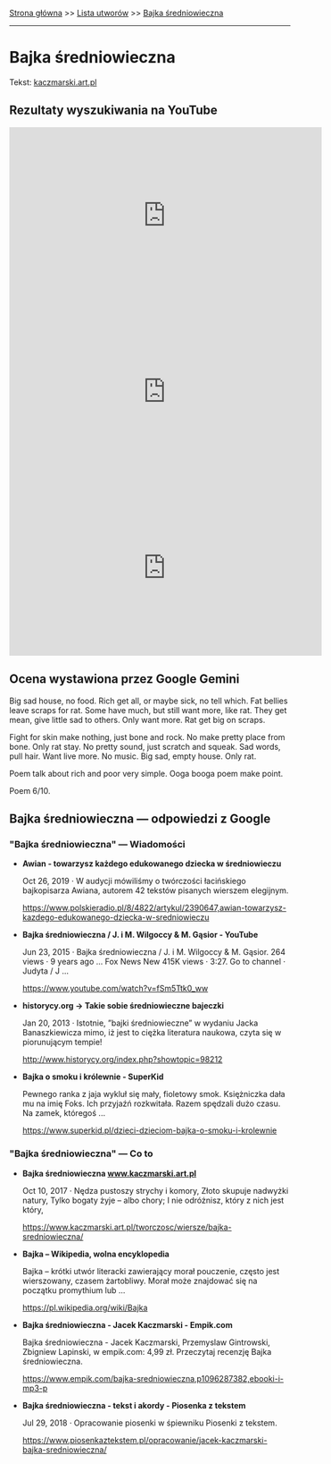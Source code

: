 [Strona główna](../index.md) >> [Lista utworów](../list.md) >> [Bajka średniowieczna](27.md)

---

# Bajka średniowieczna

Tekst: [kaczmarski.art.pl](https://www.kaczmarski.art.pl/tworczosc/wiersze/bajka-sredniowieczna/)

## Rezultaty wyszukiwania na YouTube

<iframe width="560" height="315" src="https://www.youtube.com/embed/lbQePvRJLA0?si=IdontcarewhotheIRSsendsImnotpayingtaxes" title="YouTube video player" frameborder="0" allow="accelerometer; autoplay; clipboard-write; encrypted-media; gyroscope; picture-in-picture; web-share" referrerpolicy="strict-origin-when-cross-origin" allowfullscreen></iframe>

<iframe width="560" height="315" src="https://www.youtube.com/embed/bw6ZpCKI7ro?si=IdontcarewhotheIRSsendsImnotpayingtaxes" title="YouTube video player" frameborder="0" allow="accelerometer; autoplay; clipboard-write; encrypted-media; gyroscope; picture-in-picture; web-share" referrerpolicy="strict-origin-when-cross-origin" allowfullscreen></iframe>

<iframe width="560" height="315" src="https://www.youtube.com/embed/FiDsTVtEiBE?si=IdontcarewhotheIRSsendsImnotpayingtaxes" title="YouTube video player" frameborder="0" allow="accelerometer; autoplay; clipboard-write; encrypted-media; gyroscope; picture-in-picture; web-share" referrerpolicy="strict-origin-when-cross-origin" allowfullscreen></iframe>

## Ocena wystawiona przez Google Gemini

Big sad house, no food. Rich get all, or maybe sick, no tell which. Fat bellies leave scraps for rat. Some have much, but still want more, like rat. They get mean, give little sad to others. Only want more. Rat get big on scraps.

Fight for skin make nothing, just bone and rock. No make pretty place from bone. Only rat stay. No pretty sound, just scratch and squeak. Sad words, pull hair. Want live more. No music. Big sad, empty house. Only rat. 

Poem talk about rich and poor very simple. Ooga booga poem make point.

Poem 6/10. 


## Bajka średniowieczna — odpowiedzi z Google

### "Bajka średniowieczna" — Wiadomości

- **Awian - towarzysz każdego edukowanego dziecka w średniowieczu**

    Oct 26, 2019  ·  W audycji mówiliśmy o twórczości łacińskiego bajkopisarza Awiana, autorem 42 tekstów pisanych wierszem elegijnym. 

   <https://www.polskieradio.pl/8/4822/artykul/2390647,awian-towarzysz-kazdego-edukowanego-dziecka-w-sredniowieczu>
- **Bajka średniowieczna / J. i M. Wilgoccy & M. Gąsior - YouTube**

    Jun 23, 2015  ·  Bajka średniowieczna / J. i M. Wilgoccy & M. Gąsior. 264 views · 9 years ago ... Fox News New 415K views · 3:27. Go to channel · Judyta / J ... 

   <https://www.youtube.com/watch?v=fSm5Ttk0_ww>
- **historycy.org -> Takie sobie średniowieczne bajeczki**

    Jan 20, 2013  ·  Istotnie, ”bajki średniowieczne” w wydaniu Jacka Banaszkiewicza mimo, iż jest to ciężka literatura naukowa, czyta się w piorunującym tempie! 

   <http://www.historycy.org/index.php?showtopic=98212>
- **Bajka o smoku i królewnie - SuperKid**

    Pewnego ranka z jaja wykluł się mały, fioletowy smok. Księżniczka dała mu na imię Foks. Ich przyjaźń rozkwitała. Razem spędzali dużo czasu. Na zamek, któregoś ... 

   <https://www.superkid.pl/dzieci-dzieciom-bajka-o-smoku-i-krolewnie>

### "Bajka średniowieczna" — Co to

- **Bajka średniowieczna www.kaczmarski.art.pl**

    Oct 10, 2017  ·  Nędza pustoszy strychy i komory, Złoto skupuje nadwyżki natury, Tylko bogaty żyje – albo chory; I nie odróżnisz, który z nich jest który, 

   <https://www.kaczmarski.art.pl/tworczosc/wiersze/bajka-sredniowieczna/>
- **Bajka – Wikipedia, wolna encyklopedia**

    Bajka – krótki utwór literacki zawierający morał pouczenie, często jest wierszowany, czasem żartobliwy. Morał może znajdować się na początku promythium lub ... 

   <https://pl.wikipedia.org/wiki/Bajka>
- **Bajka średniowieczna - Jacek Kaczmarski - Empik.com**

    Bajka średniowieczna - Jacek Kaczmarski, Przemyslaw Gintrowski, Zbigniew Lapinski, w empik.com: 4,99 zł. Przeczytaj recenzję Bajka średniowieczna. 

   <https://www.empik.com/bajka-sredniowieczna,p1096287382,ebooki-i-mp3-p>
- **Bajka średniowieczna - tekst i akordy - Piosenka z tekstem**

    Jul 29, 2018  ·  Opracowanie piosenki w śpiewniku Piosenki z tekstem. 

   <https://www.piosenkaztekstem.pl/opracowanie/jacek-kaczmarski-bajka-sredniowieczna/>


